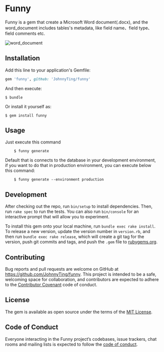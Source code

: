 # Funny

Funny is a gem that create a Microsoft Word document(.docx), and the word_document includes tables's metadata,
like field name、field type、field comments etc.

![word_document](https://dingxu66.oss-cn-beijing.aliyuncs.com/img/20191102144020.png)

## Installation

Add this line to your application's Gemfile:

```ruby
gem 'funny', github: 'JohnnyTing/funny'
```
And then execute:

    $ bundle

Or install it yourself as:

    $ gem install funny

## Usage

Just execute this command
```shell
    $ funny generate
```

Default that is connects to the database in your development environment, if you want to do that in production environment,
you can execute below this command:
```shell
    $ funny generate --environment production
```

## Development

After checking out the repo, run `bin/setup` to install dependencies. Then, run `rake spec` to run the tests. You can also run `bin/console` for an interactive prompt that will allow you to experiment.

To install this gem onto your local machine, run `bundle exec rake install`. To release a new version, update the version number in `version.rb`, and then run `bundle exec rake release`, which will create a git tag for the version, push git commits and tags, and push the `.gem` file to [rubygems.org](https://rubygems.org).

## Contributing

Bug reports and pull requests are welcome on GitHub at https://github.com/JohnnyTing/funny. This project is intended to be a safe, welcoming space for collaboration, and contributors are expected to adhere to the [Contributor Covenant](http://contributor-covenant.org) code of conduct.

## License

The gem is available as open source under the terms of the [MIT License](https://opensource.org/licenses/MIT).

## Code of Conduct

Everyone interacting in the Funny project’s codebases, issue trackers, chat rooms and mailing lists is expected to follow the [code of conduct](https://github.com/JohnnyTing/funny/blob/master/CODE_OF_CONDUCT.md).
